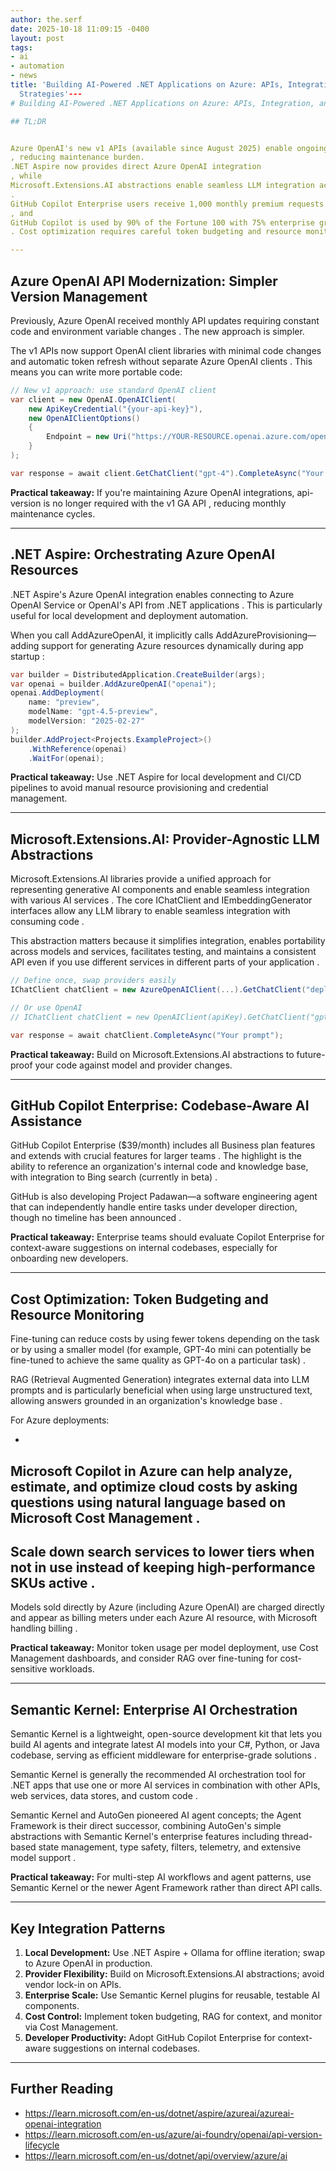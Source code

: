```yaml
---
author: the.serf
date: 2025-10-18 11:09:15 -0400
layout: post
tags:
- ai
- automation
- news
title: 'Building AI-Powered .NET Applications on Azure: APIs, Integration, and Cost
  Strategies'---
# Building AI-Powered .NET Applications on Azure: APIs, Integration, and Cost Strategies

## TL;DR


Azure OpenAI's new v1 APIs (available since August 2025) enable ongoing access to latest features without monthly API-version updates
, reducing maintenance burden. 
.NET Aspire now provides direct Azure OpenAI integration
, while 
Microsoft.Extensions.AI abstractions enable seamless LLM integration across providers
. 
GitHub Copilot Enterprise users receive 1,000 monthly premium requests
, and 
GitHub Copilot is used by 90% of the Fortune 100 with 75% enterprise growth
. Cost optimization requires careful token budgeting and resource monitoring.

---
```


## Azure OpenAI API Modernization: Simpler Version Management


Previously, Azure OpenAI received monthly API updates requiring constant code and environment variable changes
. The new approach is simpler.


The v1 APIs now support OpenAI client libraries with minimal code changes and automatic token refresh without separate Azure OpenAI clients
. This means you can write more portable code:

```csharp
// New v1 approach: use standard OpenAI client
var client = new OpenAI.OpenAIClient(
    new ApiKeyCredential("{your-api-key}"),
    new OpenAIClientOptions() 
    { 
        Endpoint = new Uri("https://YOUR-RESOURCE.openai.azure.com/openai/v1/")
    }
);

var response = await client.GetChatClient("gpt-4").CompleteAsync("Your prompt here");
```

**Practical takeaway:** If you're maintaining Azure OpenAI integrations, 
api-version is no longer required with the v1 GA API
, reducing monthly maintenance cycles.

---

## .NET Aspire: Orchestrating Azure OpenAI Resources


.NET Aspire's Azure OpenAI integration enables connecting to Azure OpenAI Service or OpenAI's API from .NET applications
. This is particularly useful for local development and deployment automation.


When you call AddAzureOpenAI, it implicitly calls AddAzureProvisioning—adding support for generating Azure resources dynamically during app startup
:

```csharp
var builder = DistributedApplication.CreateBuilder(args);
var openai = builder.AddAzureOpenAI("openai");
openai.AddDeployment(
    name: "preview", 
    modelName: "gpt-4.5-preview", 
    modelVersion: "2025-02-27"
);
builder.AddProject<Projects.ExampleProject>()
    .WithReference(openai)
    .WaitFor(openai);
```

**Practical takeaway:** Use .NET Aspire for local development and CI/CD pipelines to avoid manual resource provisioning and credential management.

---

## Microsoft.Extensions.AI: Provider-Agnostic LLM Abstractions


Microsoft.Extensions.AI libraries provide a unified approach for representing generative AI components and enable seamless integration with various AI services
. 
The core IChatClient and IEmbeddingGenerator interfaces allow any LLM library to enable seamless integration with consuming code
.

This abstraction matters because 
it simplifies integration, enables portability across models and services, facilitates testing, and maintains a consistent API even if you use different services in different parts of your application
.

```csharp
// Define once, swap providers easily
IChatClient chatClient = new AzureOpenAIClient(...).GetChatClient("deployment-name");

// Or use OpenAI
// IChatClient chatClient = new OpenAIClient(apiKey).GetChatClient("gpt-4");

var response = await chatClient.CompleteAsync("Your prompt");
```

**Practical takeaway:** Build on Microsoft.Extensions.AI abstractions to future-proof your code against model and provider changes.

---

## GitHub Copilot Enterprise: Codebase-Aware AI Assistance


GitHub Copilot Enterprise ($39/month) includes all Business plan features and extends with crucial features for larger teams
. 
The highlight is the ability to reference an organization's internal code and knowledge base, with integration to Bing search (currently in beta)
.


GitHub is also developing Project Padawan—a software engineering agent that can independently handle entire tasks under developer direction, though no timeline has been announced
.

**Practical takeaway:** Enterprise teams should evaluate Copilot Enterprise for context-aware suggestions on internal codebases, especially for onboarding new developers.

---

## Cost Optimization: Token Budgeting and Resource Monitoring


Fine-tuning can reduce costs by using fewer tokens depending on the task or by using a smaller model (for example, GPT-4o mini can potentially be fine-tuned to achieve the same quality as GPT-4o on a particular task)
.


RAG (Retrieval Augmented Generation) integrates external data into LLM prompts and is particularly beneficial when using large unstructured text, allowing answers grounded in an organization's knowledge base
.

For Azure deployments:

- 
Microsoft Copilot in Azure can help analyze, estimate, and optimize cloud costs by asking questions using natural language based on Microsoft Cost Management
.
- 
Scale down search services to lower tiers when not in use instead of keeping high-performance SKUs active
.
- 
Models sold directly by Azure (including Azure OpenAI) are charged directly and appear as billing meters under each Azure AI resource, with Microsoft handling billing
.

**Practical takeaway:** Monitor token usage per model deployment, use Cost Management dashboards, and consider RAG over fine-tuning for cost-sensitive workloads.

---

## Semantic Kernel: Enterprise AI Orchestration


Semantic Kernel is a lightweight, open-source development kit that lets you build AI agents and integrate latest AI models into your C#, Python, or Java codebase, serving as efficient middleware for enterprise-grade solutions
.


Semantic Kernel is generally the recommended AI orchestration tool for .NET apps that use one or more AI services in combination with other APIs, web services, data stores, and custom code
.


Semantic Kernel and AutoGen pioneered AI agent concepts; the Agent Framework is their direct successor, combining AutoGen's simple abstractions with Semantic Kernel's enterprise features including thread-based state management, type safety, filters, telemetry, and extensive model support
.

**Practical takeaway:** For multi-step AI workflows and agent patterns, use Semantic Kernel or the newer Agent Framework rather than direct API calls.

---

## Key Integration Patterns

1. **Local Development:** Use .NET Aspire + Ollama for offline iteration; swap to Azure OpenAI in production.
2. **Provider Flexibility:** Build on Microsoft.Extensions.AI abstractions; avoid vendor lock-in on APIs.
3. **Enterprise Scale:** Use Semantic Kernel plugins for reusable, testable AI components.
4. **Cost Control:** Implement token budgeting, RAG for context, and monitor via Cost Management.
5. **Developer Productivity:** Adopt GitHub Copilot Enterprise for context-aware suggestions on internal codebases.

---

## Further Reading

- https://learn.microsoft.com/en-us/dotnet/aspire/azureai/azureai-openai-integration
- https://learn.microsoft.com/en-us/azure/ai-foundry/openai/api-version-lifecycle
- https://learn.microsoft.com/en-us/dotnet/api/overview/azure/ai
